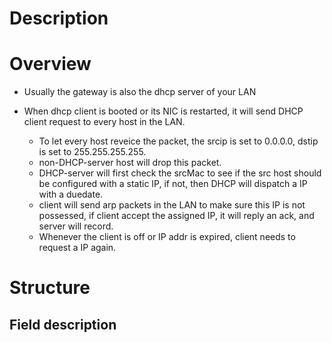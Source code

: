 # Description

# Overview
* Usually the gateway is also the dhcp server of your LAN

* When dhcp client is booted or its NIC is restarted, it will send DHCP client request to every host in the LAN.
    * To let every host reveice the packet, the srcip is set to 0.0.0.0, dstip is set to 255.255.255.255.
    * non-DHCP-server host will drop this packet.
    * DHCP-server will first check the srcMac to see if the src host should be configured with a static IP, if not, then DHCP will dispatch a IP with a duedate.
    * client will send arp packets in the LAN to make sure this IP is not possessed, if client accept the assigned IP, it will reply an ack, and server will record.
    * Whenever the client is off or IP addr is expired, client needs to request a IP again.

# Structure


## Field description
